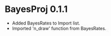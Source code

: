 # BayesProj 0.1.1

* Added BayesRates to Import list.
* Imported 'n_draw' function from BayesRates.


